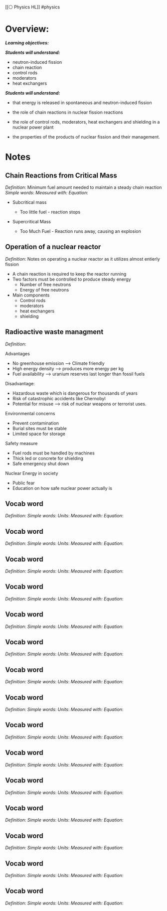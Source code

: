 [[⚪ Physics HL]] #physics 

# Overview:

**_Learning objectives:_**

**_Students will understand:_**

- neutron-induced fission
- chain reaction
- control rods
- moderators
- heat exchangers

**_Students will understand:_**  

- that energy is released in spontaneous and neutron-induced fission
    
- the role of chain reactions in nuclear fission reactions
    
- the role of control rods, moderators, heat exchangers and shielding in a nuclear power plant
    
- the properties of the products of nuclear fission and their management.


# Notes

## Chain Reactions from Critical Mass 
*Definition*: Minimum fuel amount needed to maintain a steady chain reaction
*Simple words*: 
*Measured with:* 
*Equation*: 

- Subcritical mass
	- Too little fuel - reaction stops

- Supercritical Mass
	- Too Much Fuel - Reaction runs away, causing an explosion 

## Operation of a nuclear reactor
*Definition*: Notes on operating a nuclear reactor as it utilizes almost entierly fission

- A chain reaction is required to keep the reactor running 
- Two factors must be controlled to produce steady energy 
	- Number of free neutrons 
	- Energy of free neutrons 
- Main components 
	- Control rods
	- moderators
	- heat exchangers 
	- shielding

## Radioactive waste managment 
*Definition*:

Advantages
- No greenhouse emission --> Climate friendly 
- High energy density --> produces more energy per kg 
- Fuel availability --> uranium reserves last longer than fossil fuels 

Disadvantage:
- Hazardous waste which is dangerous for thousands of years 
- Risk of catastrophic accidents like Chernobyl
- Potential for misuse --> risk of nuclear weapons or terrorist uses. 

Environmental concerns 
- Prevent contamination 
- Burial sites must be stable 
- Limited space for storage 

Safety measure 
- Fuel rods must be handled by machines 
- Thick led or concrete for shielding 
- Safe emergency shut down 

Nuclear Energy in society 
- Public fear 
- Education on how safe nuclear power actually is
## Vocab word 
*Definition*:
*Simple words*: 
*Units*: 
*Measured with:* 
*Equation*: 

## Vocab word 
*Definition*:
*Simple words*: 
*Units*: 
*Measured with:* 
*Equation*: 

## Vocab word 
*Definition*:
*Simple words*: 
*Units*: 
*Measured with:* 
*Equation*: 

## Vocab word 
*Definition*:
*Simple words*: 
*Units*: 
*Measured with:* 
*Equation*: 

## Vocab word 
*Definition*:
*Simple words*: 
*Units*: 
*Measured with:* 
*Equation*: 

## Vocab word 
*Definition*:
*Simple words*: 
*Units*: 
*Measured with:* 
*Equation*: 
## Vocab word 
*Definition*:
*Simple words*: 
*Units*: 
*Measured with:* 
*Equation*: 

## Vocab word 
*Definition*:
*Simple words*: 
*Units*: 
*Measured with:* 
*Equation*: 

## Vocab word 
*Definition*:
*Simple words*: 
*Units*: 
*Measured with:* 
*Equation*: 

## Vocab word 
*Definition*:
*Simple words*: 
*Units*: 
*Measured with:* 
*Equation*: 

## Vocab word 
*Definition*:
*Simple words*: 
*Units*: 
*Measured with:* 
*Equation*: 

## Vocab word 
*Definition*:
*Simple words*: 
*Units*: 
*Measured with:* 
*Equation*: 

## Vocab word 
*Definition*:
*Simple words*: 
*Units*: 
*Measured with:* 
*Equation*: 

## Vocab word 
*Definition*:
*Simple words*: 
*Units*: 
*Measured with:* 
*Equation*: 

## Vocab word 
*Definition*:
*Simple words*: 
*Units*: 
*Measured with:* 
*Equation*: 
